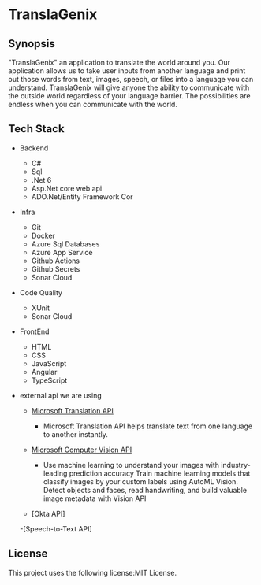 # TranslaGenix

## Synopsis

"TranslaGenix" an application to translate the world around you. Our application allows us to take user inputs from another language and print out those words from text, images, speech, or files into a language you can understand. TranslaGenix will give anyone the ability to communicate with the outside world regardless of your language barrier. The possibilities are endless when you can communicate with the world. 

## Tech Stack

- Backend
  - C#
  - Sql
  - .Net 6
  - Asp.Net core web api
  - ADO.Net/Entity Framework Cor
- Infra
  - Git
  - Docker
  - Azure Sql Databases
  - Azure App Service
  - Github Actions
  - Github Secrets
  - Sonar Cloud
- Code Quality
  - XUnit
  - Sonar Cloud
- FrontEnd
  - HTML
  - CSS
  - JavaScript
  - Angular
  - TypeScript
- external api we are using

  - [Microsoft Translation API](https://docs.microsoft.com/en-us/azure/cognitive-services/translator/language-support)
    - Microsoft Translation API helps translate text from one language to another instantly.

  - [Microsoft Computer Vision API](https://centraluseuap.dev.cognitive.microsoft.com/docs/services/computer-vision-v3-2/operations/56f91f2e778daf14a499f20d)
    - Use machine learning to understand your images with industry-leading prediction accuracy Train machine learning models that classify images by your custom labels using AutoML Vision. Detect objects and faces, read handwriting, and build valuable image metadata with Vision API

  - [Okta API]
  
  -[Speech-to-Text API]
  
## License

This project uses the following license:MIT License.
